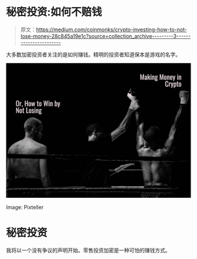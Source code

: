 # 秘密投资:如何不赔钱

> 原文：<https://medium.com/coinmonks/crypto-investing-how-to-not-lose-money-28c845a19e1c?source=collection_archive---------3----------------------->

大多数加密投资者关注的是如何赚钱。精明的投资者知道保本是游戏的名字。

![](img/34f21098592a9dd6b000f7946274bbff.png)

Image: Pixteller

# 秘密投资

我将以一个没有争议的声明开始。零售投资加密是一种可怕的赚钱方式。